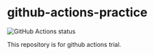 # github-actions-practice

![GitHub Actions status](https://github.com/KanchiShimono/github-actions-practice/workflows/Main%20workflow/badge.svg)

This repository is for github actions trial.
